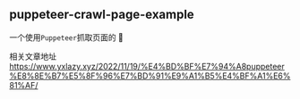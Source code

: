 ## puppeteer-crawl-page-example

一个使用`Puppeteer`抓取页面的 🌰 

相关文章地址 https://www.yxlazy.xyz/2022/11/19/%E4%BD%BF%E7%94%A8puppeteer%E8%8E%B7%E5%8F%96%E7%BD%91%E9%A1%B5%E4%BF%A1%E6%81%AF/

